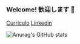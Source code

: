 ### Welcome! 歓迎します 👋

[Curriculo](https://gitconnected.com/matheusjkl1)
[Linkedin](https://www.linkedin.com/in/matheusmendes16/)

![Anurag's GitHub stats](https://github-readme-stats.vercel.app/api?username=matheusjkl1&show_icons=true&theme=dark)


